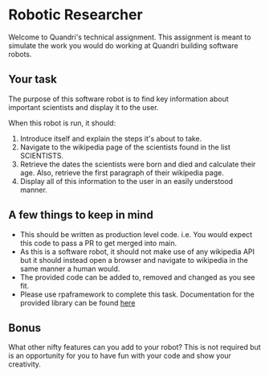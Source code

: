 # Robotic Researcher
Welcome to Quandri's technical assignment. This assignment is meant to simulate the work
you would do working at Quandri building software robots. 

## Your task
The purpose of this software robot is to find key information about important scientists
and display it to the user.

When this robot is run, it should:

1. Introduce itself and explain the steps it's about to take.
2. Navigate to the wikipedia page of the scientists found in the list SCIENTISTS.
3. Retrieve the dates the scientists were born and died and calculate their age. Also, 
    retrieve the first paragraph of their wikipedia page.
4. Display all of this information to the user in an easily understood manner. 

## A few things to keep in mind
- This should be written as production level code. i.e. You would expect this code to
    pass a PR to get merged into main.
- As this is a software robot, it should not make use of any wikipedia API but it should 
    instead open a browser and navigate to wikipedia in the same manner a human would.
- The provided code can be added to, removed and changed as you see fit.
- Please use rpaframework to complete this task. Documentation for the provided 
    library can be found [here](https://rpaframework.org/#)

## Bonus
What other nifty features can you add to your robot? This is not required but is an
opportunity for you to have fun with your code and show your creativity.
